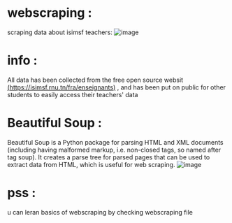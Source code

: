# webscraping :
scraping data about isimsf teachers:
![image](https://github.com/wissemkarous/webscraping/assets/115191512/f8922cec-d2b9-43de-a35e-a62dd51000ca)

# info :
All data has been collected from the free open source websit [(https://isimsf.rnu.tn/fra/enseignants)](https://isimsf.rnu.tn/fra/enseignants) , and has been put on public for other students to easily access their teachers' data
# Beautiful Soup :
Beautiful Soup is a Python package for parsing HTML and XML documents (including having malformed markup, i.e. non-closed tags, so named after tag soup). It creates a parse tree for parsed pages that can be used to extract data from HTML, which is useful for web scraping.
![image](https://github.com/wissemkarous/webscraping/assets/115191512/0a7059ba-fb66-4802-9242-403691d2d81f)

# pss :
u can leran basics of webscraping by checking webscraping file


